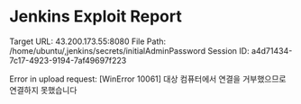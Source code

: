 # Jenkins Exploit Report
Target URL: 43.200.173.55:8080
File Path: /home/ubuntu/,jenkins/secrets/initialAdminPassword
Session ID: a4d71434-7c17-4923-9194-7af49697f223


Error in upload request: [WinError 10061] 대상 컴퓨터에서 연결을 거부했으므로 연결하지 못했습니다

